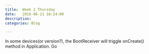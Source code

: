 ```yaml
---
title:  Week 2 Thursday
date:   2016-06-21 10:24:00
description: 
categories: Blog

---
```

In some devices(or version?), the BootReceiver will triggle onCreate() method in Application. Go